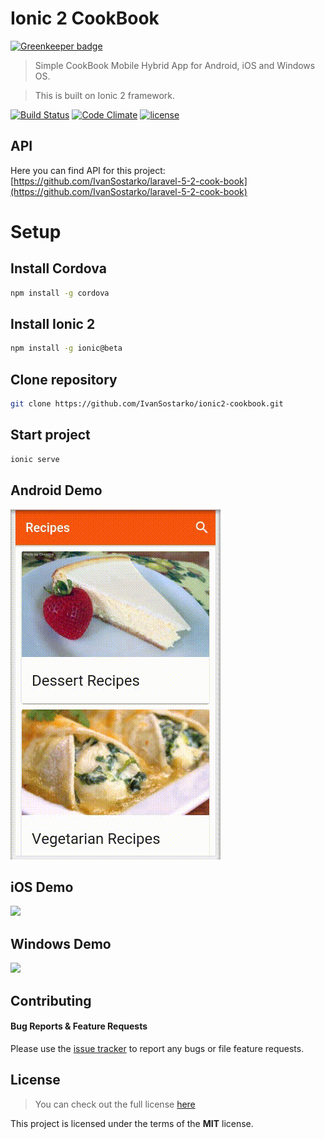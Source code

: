 # Ionic 2 CookBook

[![Greenkeeper badge](https://badges.greenkeeper.io/IvanSostarko/ionic2-cookbook.svg)](https://greenkeeper.io/)
> Simple CookBook Mobile Hybrid App for Android, iOS and Windows OS.

> This is built on Ionic 2 framework.

[![Build Status](https://travis-ci.org/IvanSostarko/ionic2-cookbook.svg?branch=master)](https://travis-ci.org/IvanSostarko/ionic2-cookbook)
[![Code Climate](https://codeclimate.com/github/IvanSostarko/ionic2-cookbook/badges/gpa.svg)](https://codeclimate.com/github/IvanSostarko/ionic2-cookbook)
[![license](https://img.shields.io/github/license/mashape/apistatus.svg?maxAge=2592000)](https://github.com/IvanSostarko/ionic2-cookbook/blob/master/LICENSE)

## API
Here you can find API for this project: [https://github.com/IvanSostarko/laravel-5-2-cook-book](https://github.com/IvanSostarko/laravel-5-2-cook-book)

# Setup

## Install Cordova
```sh
npm install -g cordova
```

## Install Ionic 2 
```sh
npm install -g ionic@beta
```

## Clone repository
```sh
git clone https://github.com/IvanSostarko/ionic2-cookbook.git
```

## Start project
```sh
ionic serve
```

## Android Demo
![](https://github.com/IvanSostarko/ionic2-cookbook/blob/gh-pages/gifs/andoird-new.gif)

## iOS Demo
![](https://github.com/IvanSostarko/ionic2-cookbook/blob/gh-pages/gifs/ios.gif)

## Windows Demo
![](https://github.com/IvanSostarko/ionic2-cookbook/blob/gh-pages/gifs/windows.gif)


## Contributing
#### Bug Reports & Feature Requests

Please use the [issue tracker](https://github.com/IvanSostarko/ionic2-cookbook/issues) to report any bugs or file feature requests.


## License
>You can check out the full license [here](https://github.com/IvanSostarko/ionic2-cookbook/blob/master/LICENSE)

This project is licensed under the terms of the **MIT** license.
